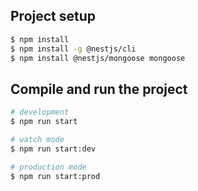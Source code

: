 ## Project setup

```bash
$ npm install
$ npm install -g @nestjs/cli
$ npm install @nestjs/mongoose mongoose

```

## Compile and run the project

```bash
# development
$ npm run start

# watch mode
$ npm run start:dev

# production mode
$ npm run start:prod
```


